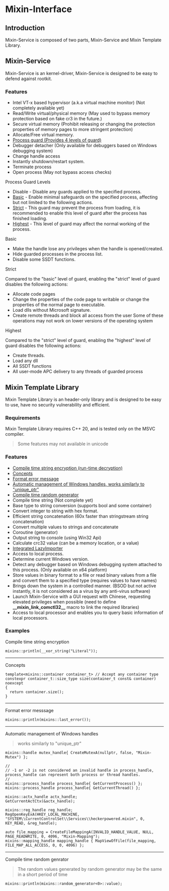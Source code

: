 # Mixin-Interface

## Introduction
Mixin-Service is composed of two parts, Mixin-Service and Mixin Template Library.

## Mixin-Service
Mixin-Service is an kernel-driver, Mixin-Service is designed to be easy to defend against rootkit.

### Features
- Intel VT-x based hypervisor (a.k.a virtual machine monitor) (Not completely available yet)
- Read/Write virtual/physical memory (May used to bypass memory protection based on fake cr3 in the future.)
- Secure virtual memory (Prohibit releasing or changing the protection properties of memory pages to more stringent protection)
- Allocate/Free virtual memory.
- [Process guard (Provides 4 levels of guard)](#ProcessGuardLevels)
- Debugger detacher (Only available for debuggers based on Windows debugging system)
- Change handle access
- Instantly shutdown/restart system.
- Terminate process
- Open process (May not bypass access checks) 

<a name="ProcessGuardLevels">Process Guard Levels</a>
- Disable - Disable any guards applied to the specified process.
- [Basic](#GuardLevelBasic) - Enable minimal safeguards on the specified process, affecting but not limited to the following actions.
- [Strict](#GuardLevelStrict) - This guard may prevent the process from loading, it is recommended to enable this level of guard after the process has finished loading.
- [Highest](#GuardLevelHighest) - This level of guard may affect the normal working of the process.

<a name="GuardLevelBasic">Basic</a>
- Make the handle lose any privileges when the handle is opened/created.
- Hide guarded processes in the process list.
- Disable some SSDT functions.

<a name="GuardLevelStrict">Strict</a>

Compared to the "basic" level of guard, enabling the "strict" level of guard disables the following actions:
- Allocate code pages
- Change the properties of the code page to writable or change the properties of the normal page to executable.
- Load dlls without Microsoft signature.
- Create remote threads and block all access from the user
Some of these operations may not work on lower versions of the operating system

<a name="GuardLevelHighest">Highest</a>

Compared to the "strict" level of guard, enabling the "highest" level of guard disables the following actions:
- Create threads.
- Load any dll
- All SSDT functions
- All user-mode APC delivery to any threads of guarded process

## Mixin Template Library
Mixin Template Library is an header-only library and is designed to be easy to use, have no security vulnerability and efficient.

### Requirements
Mixin Template Library requires C++ 20, and is tested only on the MSVC compiler.
> Some features may not available in unicode

### Features
- [Compile time string encryption (run-time decryption)](#E-CompileTimeStringEncryption)
- [Concepts](#E-Concepts)
- [Format error message](#E-FormatErrorMessage)
- [Automatic management of Windows handles, works similarly to "unique_ptr"](#E-UniqueHandle)
- [Compile time random generator](#E-CompileTimeRandomGenerator)
- Compile time string (Not complete yet)
- Base type to string conversion (supports bool and some container)
- Convert integer to string with hex format.
- Efficient string concatenation (60x faster than stringstream string concatenation)
- Convert multiple values to strings and concatenate
- Coroutine (generator)
- Output string to console (using Win32 Api)
- Calculate crc32 value (can be a memory location, or a value)
- [Integrated LazyImporter](https://github.com/JustasMasiulis/lazy_importer)
- Access to local process.
- Determine current Windows version.
- Detect any debugger based on Windows debugging system attached to this process. (Only available on x64 platform)
- Store values in binary format to a file or read binary values from a file and convert them to a specified type (requires values to have names)
- Brings down the system in a controlled manner. (BSOD but not active instantly, it is not considered as a virus by any anti-virus software)
- Launch Mixin-Service with a GUI request with Chinese, requesting elevated privileges when possible (need to define **\_\_mixin_link_comctl32\_\_** macro to link the required libraries)
- Access to local processor and enables you to query basic information of local processors.

### Examples
<a name="E-CompileTimeStringEncryption">Compile time string encryption</a>
```` 
mixins::println(__xor_string("Literal"));
````
***
<a name="E-Concepts">Concepts</a>
```` 
template<mixins::container container_t> // Accept any container type
constexpr container_t::size_type size(container_t const& container) noexcept
{
  return container.size();
}
```` 
***
<a name="E-FormatErrorMessage">Format error messsage</a>
```` 
mixins::println(mixins::last_error());
```` 
***
<a name="E-UniqueHandle">Automatic management of Windows handles</a>
> works similarly to "unique_ptr"
````
mixins::handle mutex_handle{ CreateMutexA(nullptr, false, "Mixin-Mutex") };

//
// -1 or -2 is not considered an invalid handle in process_handle, process_handle can represent both process or thread handles.
//
mixins::process_handle process_handle{ GetCurrentProcess() };
mixins::process_handle process_handle{ GetCurrentThread() };

mixins::actx_handle actx_handle;
GetCurrentActCtx(&actx_handle);

mixins::reg_handle reg_handle;
RegOpenKeyExA(HKEY_LOCAL_MACHINE, "SYSTEM\\CurrentControlSet\\Services\\heckerpowered.mixin", 0, KEY_READ, &reg_handle);

auto file_mapping = CreateFileMappingA(INVALID_HANDLE_VALUE, NULL, PAGE_READWRITE, 0, 4096, "Mixin-Mapping");
mixins::mapping_handle mapping_handle { MapViewOfFile(file_mapping, FILE_MAP_ALL_ACCESS, 0, 0, 4096) };
```` 
***
<a name="E-CompileTimeRandomGenerator">Compile time random genrator</a>
> The random values generated by random generator may be the same in a short period of time
```` 
mixins::println(mixins::random_generator<0>::value);
```` 

